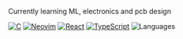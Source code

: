 Currently learning ML, electronics and pcb design

[![C](https://img.shields.io/badge/C-00599C?logo=c&logoColor=white)](#)
[![Neovim](https://img.shields.io/badge/Neovim-57A143?logo=neovim&logoColor=fff)](#)
[![React](https://img.shields.io/badge/React-%2320232a.svg?logo=react&logoColor=%2361DAFB)](#)
[![TypeScript](https://img.shields.io/badge/TypeScript-3178C6?logo=typescript&logoColor=fff)](#)
![Languages](https://img.shields.io/badge/🇮🇹%20Italian%20%7C%20🇷🇺%20Russian%20%7C%20🇬🇧%20English-blue)
